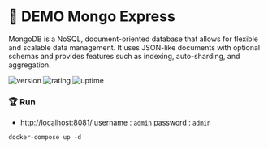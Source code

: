 # 🎉 DEMO Mongo Express

MongoDB is a NoSQL, document-oriented database that allows for flexible and scalable data management. It uses JSON-like documents with optional schemas and provides features such as indexing, auto-sharding, and aggregation.

![version](https://img.shields.io/badge/version-1.0-blue)
![rating](https://img.shields.io/badge/rating-★★★★★-yellow)
![uptime](https://img.shields.io/badge/uptime-100%25-brightgreen)

### 🏆 Run

- [http://localhost:8081/](http://localhost:8081/) username : `admin` password : `admin`

```shell
docker-compose up -d
```
